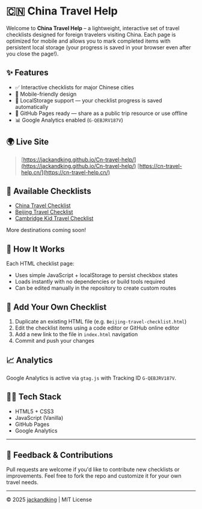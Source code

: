 # 🇨🇳 China Travel Help

Welcome to **China Travel Help** – a lightweight, interactive set of travel checklists designed for foreign travelers visiting China. Each page is optimized for mobile and allows you to mark completed items with persistent local storage (your progress is saved in your browser even after you close the page!).

## ✨ Features

- ✅ Interactive checklists for major Chinese cities
- 📱 Mobile-friendly design
- 🧠 LocalStorage support — your checklist progress is saved automatically
- 🔗 GitHub Pages ready — share as a public trip resource or use offline
- 📊 Google Analytics enabled (`G-QEBJRV187V`)

## 🌍 Live Site

> [https://jackandking.github.io/Cn-travel-help/](https://jackandking.github.io/Cn-travel-help/)
> [https://cn-travel-help.cn/](https://cn-travel-help.cn/)

## 📌 Available Checklists

- [China Travel Checklist](China-travel-checklist.html)
- [Beijing Travel Checklist](Beijing-travel-checklist.html)
- [Cambridge Kid Travel Checklist](Cambridge-kid-checklist.html)

More destinations coming soon!

## 🧰 How It Works

Each HTML checklist page:
- Uses simple JavaScript + localStorage to persist checkbox states
- Loads instantly with no dependencies or build tools required
- Can be edited manually in the repository to create custom routes

## 🔧 Add Your Own Checklist

1. Duplicate an existing HTML file (e.g. `Beijing-travel-checklist.html`)
2. Edit the checklist items using a code editor or GitHub online editor
3. Add a new link to the file in `index.html` navigation
4. Commit and push your changes

## 📈 Analytics

Google Analytics is active via `gtag.js` with Tracking ID `G-QEBJRV187V`.

## 🧑‍💻 Tech Stack

- HTML5 + CSS3
- JavaScript (Vanilla)
- GitHub Pages
- Google Analytics

---

## 📮 Feedback & Contributions

Pull requests are welcome if you'd like to contribute new checklists or improvements. Feel free to fork the repo and customize it for your own travel needs.

---

© 2025 [jackandking](https://github.com/jackandking) | MIT License
